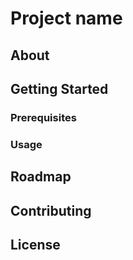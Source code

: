 <!-- PROJECT LOGO -->
<!-- <h1 align="center">
  <a href="{project-url}">
    <img src="{project-logo}" alt="Logo" width="125" height="125">
  </a>
</h1> -->

<!-- TITLE -->
# Project name

<!-- TABLE OF CONTENTS -->
<!-- ## Table of contents

- [Project name](#project-name)
  - [Table of contents](#table-of-contents)
  - [About](#about)
  - [Getting Started](#getting-started)
    - [Prerequisites](#prerequisites)
    - [Usage](#usage)
  - [Roadmap](#roadmap)
  - [Contributing](#contributing)
  - [License](#license) -->

<!-- ABOUT -->
## About

<!-- GETTING STARTED -->
## Getting Started

### Prerequisites

### Usage

<!-- ROADMAP -->
## Roadmap

<!-- CONTRIBUTING -->
## Contributing

<!-- LICENSE -->
## License
